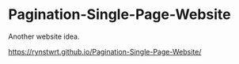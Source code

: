# Pagination-Single-Page-Website
 Another website idea.

https://rynstwrt.github.io/Pagination-Single-Page-Website/
